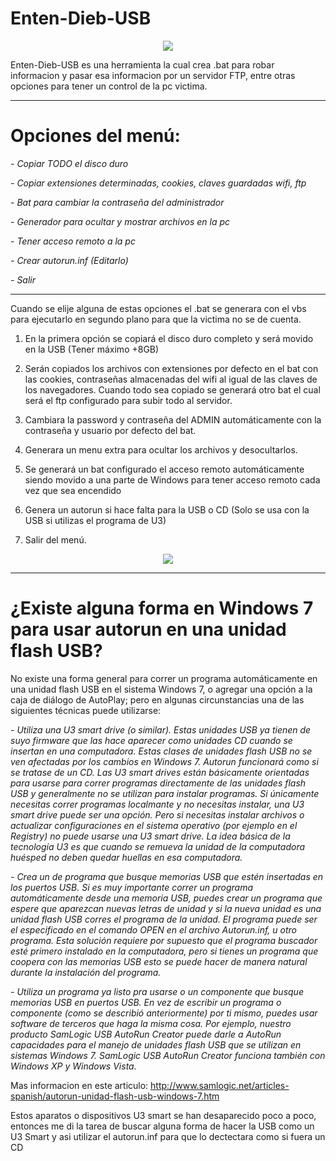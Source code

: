 

# Enten-Dieb-USB
<p align="center">
<img src="http://subirimagen.me/uploads/20181216101822.gif">
</p>

Enten-Dieb-USB es una herramienta la cual crea .bat para robar informacion y pasar esa informacion por un servidor FTP, entre otras opciones para tener un control de la pc victima. 
 
 -----
 
# Opciones del menú:

 *- Copiar TODO el disco duro*
 
 *- Copiar extensiones determinadas, cookies, claves guardadas wifi, ftp*
 
 *- Bat para cambiar la contraseña del administrador*
 
 *- Generador para ocultar y mostrar archivos en la pc*
 
 *- Tener acceso remoto a la pc*
 
 *- Crear autorun.inf (Editarlo)*
 
 *- Salir*

 -----
 
Cuando se elije alguna de estas opciones el .bat se generara con el vbs para ejecutarlo en segundo plano para que la victima no se de cuenta.

1. En la primera opción se copiará el disco duro completo y será movido en la USB (Tener máximo +8GB)  

2. Serán copiados los archivos con extensiones por defecto en el bat con las cookies, contraseñas almacenadas del wifi al igual de las claves de los navegadores. Cuando todo sea copiado se generará otro bat el cual será el ftp configurado para subir todo al servidor. 

3. Cambiara la password y contraseña del ADMIN automáticamente con la contraseña y usuario por defecto del bat. 

4. Generara un menu extra para ocultar los archivos y desocultarlos.  

5. Se generará un bat configurado el acceso remoto automáticamente siendo movido a una parte de Windows para tener acceso remoto cada vez que sea encendido  

6. Genera un autorun si hace falta para la USB o CD (Solo se usa con la USB si utilizas el programa de U3) 

7. Salir del menú.

<p align="center">
<img src="http://subirimagen.me/uploads/20181216111650.gif">
</p>

-----

# ¿Existe alguna forma en Windows 7 para usar autorun en una unidad flash USB?
 
No existe una forma general para correr un programa automáticamente en una unidad flash USB en el sistema Windows 7, o agregar una opción a la caja de diálogo de AutoPlay; pero en algunas circunstancias una de las siguientes técnicas puede utilizarse:
 
*- Utiliza una U3 smart drive (o similar). Estas unidades USB ya tienen de suyo firmware que las hace aparecer como unidades CD cuando se insertan en una computadora. Estas clases de unidades flash USB no se ven afectadas por los cambios en Windows 7. Autorun funcionará como si se tratase de un CD. Las U3 smart drives están básicamente orientadas para usarse para correr programas directamente de las unidades flash USB y generalmente no se utilizan para instalar programas. Si únicamente necesitas correr programas localmante y no necesitas instalar, una U3 smart drive puede ser una opción. Pero si necesitas instalar archivos o actualizar configuraciones en el sistema operativo (por ejemplo en el Registry) no puede usarse una U3 smart drive. La idea básica de la tecnología U3 es que cuando se remueva la unidad de la computadora huésped no deben quedar huellas en esa computadora.*
 
*- Crea un de programa que busque memorias USB que estén insertadas en los puertos USB. Si es muy importante correr un programa automáticamente desde una memoria USB, puedes crear un programa que espere que aparezcan nuevas letras de unidad y si la nueva unidad es una unidad flash USB corres el programa de la unidad. El programa puede ser el especificado en el comando OPEN en el archivo Autorun.inf, u otro programa. Esta solución requiere por supuesto que el programa buscador esté primero instalado en la computadora, pero si tienes un programa que coopera con las memorias USB esto se puede hacer de manera natural durante la instalación del programa.*
 
*- Utiliza un programa ya listo pra usarse o un componente que busque memorias USB en puertos USB. En vez de escribir un programa o componente (como se describió anteriormente) por ti mismo, puedes usar software de terceros que haga la misma cosa. Por ejemplo, nuestro producto SamLogic USB AutoRun Creator puede darle a AutoRun capacidades para el manejo de unidades flash USB que se utilizan en sistemas Windows 7. SamLogic USB AutoRun Creator funciona también con Windows XP y Windows Vista.*


Mas informacion en este articulo: http://www.samlogic.net/articles-spanish/autorun-unidad-flash-usb-windows-7.htm

Estos aparatos o dispositivos U3 smart se han desaparecido poco a poco, entonces me di la tarea de buscar alguna forma de hacer la USB como un U3 Smart y asi utilizar el autorun.inf para que lo dectectara como si fuera un CD 
